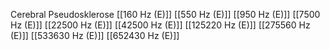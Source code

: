 Cerebral Pseudosklerose
[[160 Hz (E)]]
[[550 Hz (E)]]
[[950 Hz (E)]]
[[7500 Hz (E)]]
[[22500 Hz (E)]]
[[42500 Hz (E)]]
[[125220 Hz (E)]]
[[275560 Hz (E)]]
[[533630 Hz (E)]]
[[652430 Hz (E)]]